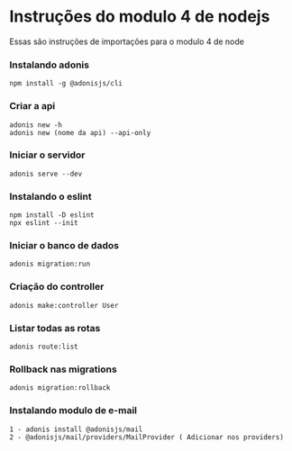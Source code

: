 # Instruções do modulo 4 de nodejs

Essas são instruções de importações para o modulo 4 de node

### Instalando adonis

```
npm install -g @adonisjs/cli
```

### Criar a api

```
adonis new -h
adonis new (nome da api) --api-only
```

### Iniciar o servidor

```
adonis serve --dev
```

### Instalando o eslint

```
npm install -D eslint
npx eslint --init
```

### Iniciar o banco de dados

```
adonis migration:run
```

### Criação do controller

```
adonis make:controller User
```

### Listar todas as rotas

```
adonis route:list
```

### Rollback nas migrations

```
adonis migration:rollback
```

### Instalando modulo de e-mail

```
1 - adonis install @adonisjs/mail
2 - @adonisjs/mail/providers/MailProvider ( Adicionar nos providers)

```
